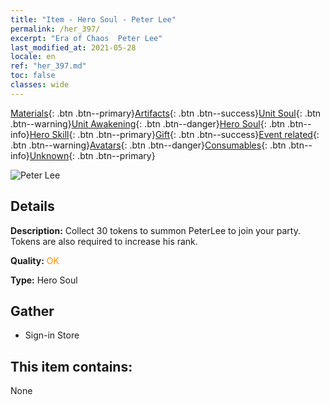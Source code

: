 ```yaml
---
title: "Item - Hero Soul - Peter Lee"
permalink: /her_397/
excerpt: "Era of Chaos  Peter Lee"
last_modified_at: 2021-05-28
locale: en
ref: "her_397.md"
toc: false
classes: wide
---
```

 [Materials](/Items/){: .btn .btn--primary}[Artifacts](/Items/Artifacts/){: .btn .btn--success}[Unit Soul](/Items/UnitSoul/){: .btn .btn--warning}[Unit Awakening](/Items/UnitAwakening/){: .btn .btn--danger}[Hero Soul](/Items/HeroSoul/){: .btn .btn--info}[Hero Skill](/Items/HeroSkill/){: .btn .btn--primary}[Gift](/Items/Gift/){: .btn .btn--success}[Event related](/Items/Events/){: .btn .btn--warning}[Avatars](/Items/Avatars/){: .btn .btn--danger}[Consumables](/Items/Consumables/){: .btn .btn--info}[Unknown](/Items/Unknown/){: .btn .btn--primary}

 ![Peter Lee](/images/h/h_PeterLee.jpg)

## Details
 **Description:** Collect 30 tokens to summon PeterLee to join your party. Tokens are also required to increase his rank.

 **Quality:** <span style="color: #FF8C00">OK</span>

 **Type:** Hero Soul

## Gather

*    Sign-in Store 

## This item contains:

  None


